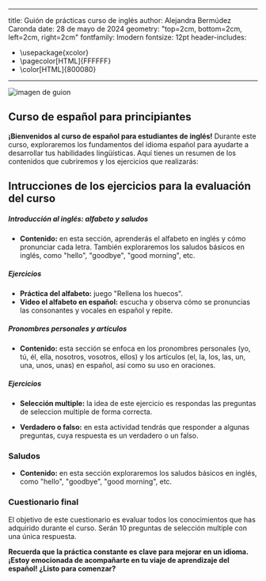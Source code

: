 
---
title: Guión de prácticas curso de inglés
author: Alejandra Bermúdez Caronda
date: 28 de mayo de 2024
geometry: "top=2cm, bottom=2cm, left=2cm, right=2cm"
fontfamily: lmodern
fontsize: 12pt
header-includes:
  - \usepackage{xcolor}
  - \pagecolor[HTML]{FFFFFF}  
  - \color[HTML]{800080}     
---

![imagen de guion](https://cdn.pixabay.com/photo/2016/09/26/20/54/vector-1697029_1280.png)


##  Curso de español para principiantes

**¡Bienvenidos al curso de español para estudiantes de inglés!** Durante este curso, exploraremos los fundamentos del idioma español para ayudarte a desarrollar tus habilidades lingüísticas. Aquí tienes un resumen de los contenidos que cubriremos y los ejercicios que realizarás:

## Intrucciones de los ejercicios para la evaluación del curso

##### Introducción al inglés: alfabeto y saludos

- **Contenido:** en esta sección, aprenderás el alfabeto en inglés y cómo pronunciar cada letra. También exploraremos los saludos básicos en inglés, como "hello", "goodbye", "good morning", etc.

##### Ejercicios

+ **Práctica del alfabeto:** juego "Rellena los huecos".
+ **Video el alfabeto en español:** escucha y observa cómo se pronuncias las consonantes y vocales en español y repite.


##### Pronombres personales y artículos

- **Contenido:** esta sección se enfoca en los pronombres personales (yo, tú, él, ella, nosotros, vosotros, ellos) y los artículos (el, la, los, las, un, una, unos, unas) en español, así como su uso en oraciones. 

##### Ejercicios
+ **Selección multiple:** la idea de este ejercicio es respondas las preguntas de seleccion multiple de forma correcta. 

+ **Verdadero o falso:** en esta actividad tendrás que responder a algunas preguntas, cuya respuesta es un verdadero o un falso. 
 
###  Saludos

- **Contenido:** en esta sección exploraremos los saludos básicos en inglés, como "hello", "goodbye", "good morning", etc. 


### Cuestionario final

El objetivo de este cuestionario es evaluar todos los conocimientos que has adquirido durante el curso. Serán 10 preguntas de selección multiple con una única respuesta. 

 **Recuerda que la práctica constante es clave para mejorar en un idioma. ¡Estoy emocionada de acompañarte en tu viaje de aprendizaje del español! ¿Listo para comenzar?**
